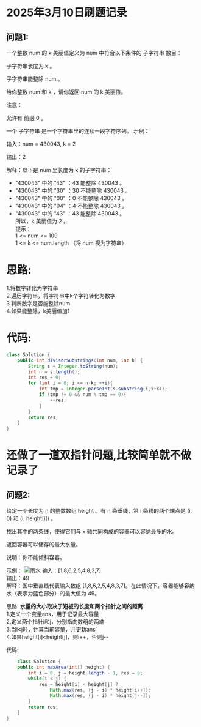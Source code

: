 # 2025年3月10日刷题记录
## 问题1:
一个整数 num 的 k 美丽值定义为 num 中符合以下条件的 子字符串 数目：

子字符串长度为 k 。

子字符串能整除 num 。

给你整数 num 和 k ，请你返回 num 的 k 美丽值。

注意：

允许有 前缀 0 。

一个 子字符串 是一个字符串里的连续一段字符序列。
示例：

输入：num = 430043, k = 2

输出：2

解释：以下是 num 里长度为 k 的子字符串：

- "430043" 中的 "43" ：43 能整除 430043 。  
- "430043" 中的 "30" ：30 不能整除 430043 。  
- "430043" 中的 "00" ：0 不能整除 430043 。  
- "430043" 中的 "04" ：4 不能整除 430043 。  
- "430043" 中的 "43" ：43 能整除 430043 。  
所以，k 美丽值为 2 。  
提示：   
1 <= num <= 109  
1 <= k <= num.length （将 num 视为字符串）  
# 思路:  
1.将数字转化为字符串  
2.遍历字符串，将字符串中k个字符转化为数字  
3.判断数字是否能整除num  
4.如果能整除，k美丽值加1  
# 代码:
```java
class Solution {
    public int divisorSubstrings(int num, int k) {
        String s = Integer.toString(num);
        int n = s.length();
        int res = 0;
        for (int i = 0; i <= n-k; ++i){
            int tmp = Integer.parseInt(s.substring(i,i+k));
            if (tmp != 0 && num % tmp == 0){
                ++res;
            }
        }
        return res;
    }
}
```
# 还做了一道双指针问题,比较简单就不做记录了  
## 问题2:  
给定一个长度为 n 的整数数组 height 。有 n 条垂线，第 i 条线的两个端点是 (i, 0) 和 (i, height[i]) 。

找出其中的两条线，使得它们与 x 轴共同构成的容器可以容纳最多的水。

返回容器可以储存的最大水量。

说明：你不能倾斜容器。

 

示例：
![雨水](https://assets.leetcode.com/uploads/2018/07/17/question_11.jpg)
输入：[1,8,6,2,5,4,8,3,7]  
输出：49  
解释：图中垂直线代表输入数组 [1,8,6,2,5,4,8,3,7]。在此情况下，容器能够容纳水（表示为蓝色部分）的最大值为 49。

思路:
**水量的大小取决于短板的长度和两个指针之间的距离**  
1.定义一个变量ans，用于记录最大容量  
2.定义两个指针i和j，分别指向数组的两端  
3.当i<j时，计算当前容量，并更新ans  
4.如果height[i]<height[j]，则i++，否则j--  



代码:
```java
    class Solution {
    public int maxArea(int[] height) {
        int i = 0, j = height.length - 1, res = 0;
        while(i < j) {
            res = height[i] < height[j] ? 
                Math.max(res, (j - i) * height[i++]): 
                Math.max(res, (j - i) * height[j--]); 
        }
        return res;
    }
}
```
